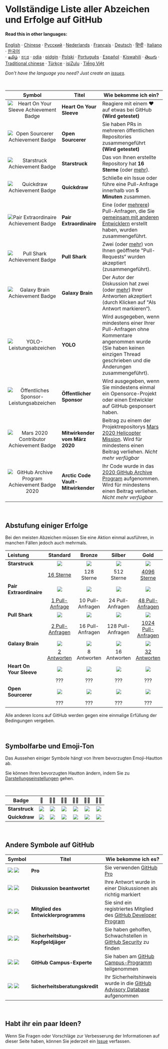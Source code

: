 # Vollständige Liste aller Abzeichen und Erfolge auf GitHub

#### Read this in other languages:

[English](../../README.md)
&middot; [Chinese](../../lang/chinese/README.md)
&middot; [Русский](../../lang/russian/README.md)
&middot; [Nederlands](../../lang/dutch/README.md)
&middot; [Français](../../lang/french/README.md)
&middot; [Deutsch](../../lang/german/README.md)
&middot; [हिन्दी](../../lang/hindi/README.md)
&middot; [Italiano](../../lang/italian/README.md)
&middot; [한국어](lang/korean/README.md)  
&middot; [தமிழ்](lang/tamil/README.md)
&middot; [ಕನ್ನಡ](../../lang/kannada/README.md)
&middot; [odia](../../lang/odia/README.md)
&middot; [pidgin](../../lang/pidgin/README.md)
&middot; [Polski](../../lang/polish/README.md)
&middot; [Português](../../lang/portuguese/README.md)
&middot; [Español](../../lang/spanish/README.md)
&middot; [Kiswahili](../../lang/swahili/README.md)
&middot; [తెలుగు](../../lang/telugu/README.md)
&middot; [Traditional chinese](../../lang/traditional-chinese/README.md)
&middot; [Türkçe](../../lang/turkish/README.md)
&middot; [isiZulu](../../lang/zulu/README.md)
&middot; [Tiếng Việt](../../lang/vietnamese/README.md)

_Don't have the language you need? Just create an [issues](https://github.com/gomzyakov/achievements/issues)._

<br>

|                               Symbol                                | Titel                              | Wie bekomme ich ein?                                                                                                                                                                                                                                                                     |
| :-----------------------------------------------------------------: | ---------------------------------- | ---------------------------------------------------------------------------------------------------------------------------------------------------------------------------------------------------------------------------------------------------------------------------------------- |
|   ![Heart On Your Sleeve Achievement Badge][heart-on-your-sleeve]   | **Heart On Your Sleeve**           | Reagiere mit einem ❤️ auf etwas bei GitHub **(Wird getestet)**                                                                                                                                                                                                                           |
|         ![Open Sourcerer Achievement Badge][open-sourcerer]         | **Open Sourcerer**                 | Sie haben PRs in mehreren öffentlichen Repositories zusammengeführt **(Wird getestet)**                                                                                                                                                                                                  |
|             ![Starstruck Achievement Badge][starstruck]             | **Starstruck**                     | Das von Ihnen erstellte Repository hat **16 Sterne** (oder [mehr](#Abstufung-einiger-Erfolge)).                                                                                                                                                                                                 |
|              ![Quickdraw Achievement Badge][quickdraw]              | **Quickdraw**                      | Schließe ein Issue oder führe eine Pull-Anfrage innerhalb von **5 Minuten** zusammen.                                                                                                                                                                                                    |
|    ![Pair Extraordinaire Achievement Badge][pair-extraordinaire]    | **Pair Extraordinaire**            | Eine (oder [mehrere](#Abstufung-einiger-Erfolge)) Pull-Anfragen, die Sie [gemeinsam mit anderen Entwicklern](https://docs.github.com/en/pull-requests/committing-changes-to-your-project/creating-and-editing-commits/creating-a-commit-with-multiple-authors) erstellt haben, wurden zusammengeführt. |
|             ![Pull Shark Achievement Badge][pull-shark]             | **Pull Shark**                     | Zwei (oder [mehr](#Abstufung-einiger-Erfolge)) von Ihnen geöffnete "Pull-Requests“ wurden akzeptiert (zusammengeführt).                                                                                                                                                                                |
|           ![Galaxy Brain Achievement Badge][galaxy-brain]           | **Galaxy Brain**                   | Der Autor der Diskussion hat zwei (oder [mehr](#Abstufung-einiger-Erfolge)) Ihrer Antworten akzeptiert (durch Klicken auf "Als Antwort markieren“).                                                                                                                                                    |
|                  ![YOLO-Leistungsabzeichen][yolo]                   | **YOLO**                           | Wird ausgegeben, wenn mindestens einer Ihrer Pull-Anfragen ohne Kommentare angenommen wurde (Sie haben keinen einzigen Thread geschrieben und die Änderungen zusammengeführt).                                                                                                           |
|     ![Öffentliches Sponsor-Leistungsabzeichen][public-sponsor]      | **Öffentlicher Sponsor**           | Wird ausgegeben, wenn Sie mindestens einmal ein Opensorce-Projekt oder einen Entwickler auf GitHub gesponsert haben.                                                                                                                                                                    |
|        ![Mars 2020 Contributor Achievement Badge][mars-2020]        | **Mitwirkender vom März 2020**     | Beitrag zu einem der Projektrepositorys [Mars 2020 Helicopter Mission](https://github.com/readme/featured/nasa-ingenuity-helicopter). Wird für mindestens einen Beitrag verliehen. _Nicht mehr verfügbar_                                                                                |
| ![GitHub Archive Program Achievement Badge 2020][arctic-code-vault] | **Arctic Code Vault-Mitwirkender** | Ihr Code wurde in das [2020 GitHub Archive Program](https://archiveprogram.github.com) aufgenommen. Wird für mindestens einen Beitrag verliehen. _Nicht mehr verfügbar_                                                                                                                  |

<!-- Symbole, die keine Abstufungen nach Ebenen haben -->

[starstruck]: https://github.githubassets.com/images/modules/profile/achievements/starstruck-default.png
[quickdraw]: https://github.githubassets.com/images/modules/profile/achievements/quickdraw-default.png
[pair-extraordinaire]: https://github.githubassets.com/images/modules/profile/achievements/pair-extraordinaire-default.png
[pull-shark]: https://github.githubassets.com/images/modules/profile/achievements/pull-shark-default.png
[galaxy-brain]: https://github.githubassets.com/images/modules/profile/achievements/galaxy-brain-default.png
[yolo]: https://github.githubassets.com/images/modules/profile/achievements/yolo-default.png
[public-sponsor]: https://github.githubassets.com/images/modules/profile/achievements/public-sponsor-default.png
[mars-2020]: https://github.githubassets.com/images/modules/profile/achievements/mars-2020-contributor-default.png
[arctic-code-vault]: https://github.githubassets.com/images/modules/profile/achievements/arctic-code-vault-contributor-default.png
[heart-on-your-sleeve]: https://github.githubassets.com/images/modules/profile/achievements/heart-on-your-sleeve-default.png
[open-sourcerer]: https://github.githubassets.com/images/modules/profile/achievements/open-sourcerer-default.png

<br>

## Abstufung einiger Erfolge

Bei den meisten Abzeichen müssen Sie eine Aktion einmal ausführen, in manchen Fällen jedoch auch mehrmals.

| Leistung                 |         Standard          |      Bronze      |      Silber       |             Gold              |
| :----------------------- | :-----------------------: | :--------------: | :---------------: | :---------------------------: |
| **Starstruck**           |      ![][starstruck]      |  ![][ss-bronze]  |  ![][ss-silver]   |         ![][ss-gold]          |
|                          |    [16 Sterne][ss-16]     |    128 Sterne    |    512 Sterne     |    [4096 Sterne][ss-4096]     |
| **Pair Extraordinaire**  | ![][pair-extraordinaire]  |  ![][pe-bronze]  |  ![][pe-silver]   |         ![][pe-gold]          |
|                          |  [1 Pull-Anfrage][pe-1]   | 10 Pull-Anfragen | 24 Pull-Anfragen  |   [48 Pull-Anfragen][pe-48]   |
| **Pull Shark**           |      ![][pull-shark]      |  ![][ps-bronze]  |  ![][ps-silver]   |         ![][ps-gold]          |
|                          |  [2 Pull-Anfragen][ps-2]  | 16 Pull-Anfragen | 128 Pull-Anfragen | [1024 Pull-Anfragen][ps-1024] |
| **Galaxy Brain**         |     ![][galaxy-brain]     |  ![][gb-bronze]  |  ![][gb-silver]   |         ![][gb-gold]          |
|                          |    [2 Antworten][gb-2]    |   8 Antworten    |   16 Antworten    |     [32 Antworten][gb-32]     |
| **Heart On Your Sleeve** | ![][heart-on-your-sleeve] | ![][hoys-bronze] | ![][hoys-silver]  |        ![][hoys-gold]         |
|                          |            ???            |       ???        |        ???        |              ???              |
| **Open Sourcerer**       |    ![][open-sourcerer]    |  ![][os-bronze]  |  ![][os-silver]   |         ![][os-gold]          |
|                          |            ???            |       ???        |        ???        |              ???              |

Alle anderen Icons auf GitHub werden gegen eine einmalige Erfüllung der Bedingungen vergeben.

<!-- Symbolabstufung Starstruck -->

[ss-bronze]: https://github.githubassets.com/images/modules/profile/achievements/starstruck-bronze.png
[ss-silver]: https://github.githubassets.com/images/modules/profile/achievements/starstruck-silver.png
[ss-gold]: https://github.githubassets.com/images/modules/profile/achievements/starstruck-gold.png

<!-- Links zu Benutzern, die den Erfolg erhalten haben Starstruck -->

[ss-16]: https://github.com/gomzyakov?achievement=starstruck&tab=achievements

<!-- 128 stars - Wer hat? -->
<!-- 512 stars - Wer hat? -->

[ss-4096]: https://github.com/torvalds?achievement=starstruck&tab=achievements

<!-- Symbolabstufung Pair Extraordinaire -->

[pe-bronze]: https://github.githubassets.com/images/modules/profile/achievements/pair-extraordinaire-bronze.png
[pe-silver]: https://github.githubassets.com/images/modules/profile/achievements/pair-extraordinaire-silver.png
[pe-gold]: https://github.githubassets.com/images/modules/profile/achievements/pair-extraordinaire-gold.png

<!-- Links zu Benutzern, die den Erfolg erhalten haben Pair Extraordinaire -->

[pe-1]: https://github.com/gomzyakov?achievement=pair-extraordinaire&tab=achievements

<!-- 10 pull requests - Wer hat? -->
<!-- 24 pull requests - Wer hat? -->

[pe-48]: https://github.com/Rongronggg9?achievement=pair-extraordinaire&tab=achievements

<!-- Symbolabstufung Pull Shark -->

[ps-bronze]: https://github.githubassets.com/images/modules/profile/achievements/pull-shark-bronze.png
[ps-silver]: https://github.githubassets.com/images/modules/profile/achievements/pull-shark-silver.png
[ps-gold]: https://github.githubassets.com/images/modules/profile/achievements/pull-shark-gold.png

<!-- Links zu Benutzern, die den Erfolg erhalten haben Pull Shark -->

[ps-2]: https://github.com/gomzyakov?tab=achievements&achievement=pull-shark

<!-- 16 pull requests - Wer hat? -->
<!-- 128 pull requests - Wer hat? -->

[ps-1024]: https://github.com/ljharb?achievement=pull-shark&tab=achievements

<!-- Symbolabstufung Galaxy Brain -->

[gb-bronze]: https://github.githubassets.com/images/modules/profile/achievements/galaxy-brain-bronze.png
[gb-silver]: https://github.githubassets.com/images/modules/profile/achievements/galaxy-brain-silver.png
[gb-gold]: https://github.githubassets.com/images/modules/profile/achievements/galaxy-brain-gold.png

<!-- Links zu Benutzern, die den Erfolg erhalten haben Galaxy Brain -->

[gb-2]: https://github.com/gomzyakov?tab=achievements&achievement=galaxy-brain

<!-- 8 answers - Wer hat? -->
<!-- 16 answers - Wer hat? -->

[gb-32]: https://github.com/ljharb?achievement=galaxy-brain&tab=achievements

<!-- Symbolabstufung Heart On Your Sleeve -->

[hoys-bronze]: https://github.githubassets.com/images/modules/profile/achievements/heart-on-your-sleeve-bronze.png
[hoys-silver]: https://github.githubassets.com/images/modules/profile/achievements/heart-on-your-sleeve-silver.png
[hoys-gold]: https://github.githubassets.com/images/modules/profile/achievements/heart-on-your-sleeve-gold.png

<!-- Symbolabstufung Open Sourcerer -->

[os-bronze]: https://github.githubassets.com/images/modules/profile/achievements/open-sourcerer-bronze.png
[os-silver]: https://github.githubassets.com/images/modules/profile/achievements/open-sourcerer-silver.png
[os-gold]: https://github.githubassets.com/images/modules/profile/achievements/open-sourcerer-gold.png

<br>

## Symbolfarbe und Emoji-Ton

Das Aussehen einiger Symbole hängt von Ihrem bevorzugten Emoji-Hautton ab.

Sie können Ihren bevorzugten Hautton ändern, indem Sie zu [Darstellungseinstellungen](https://github.com/settings/appearance) gehen.

<br>

| **Badge**      |       👋       |      👋🏻      |         👋🏼          |      👋🏽       |         👋🏾         |     👋🏿      |
| -------------- | :------------: | :----------: | :-----------------: | :-----------: | :----------------: | :---------: |
| **Starstruck** | ![][s-default] | ![][s-light] | ![][s-light-medium] | ![][s-medium] | ![][s-medium-dark] | ![][s-dark] |
| **Quickdraw**  | ![][q-default] | ![][q-light] | ![][q-light-medium] | ![][q-medium] | ![][q-medium-dark] | ![][q-dark] |

<!-- Links zu Symbolfarbvarianten Starstruck -->

[s-default]: https://github.githubassets.com/images/modules/profile/achievements/starstruck-default.png
[s-light]: https://github.githubassets.com/images/modules/profile/achievements/starstruck-default--light.png
[s-light-medium]: https://github.githubassets.com/images/modules/profile/achievements/starstruck-default--light-medium.png
[s-medium]: https://github.githubassets.com/images/modules/profile/achievements/starstruck-default--medium.png
[s-medium-dark]: https://github.githubassets.com/images/modules/profile/achievements/starstruck-default--medium-dark.png
[s-dark]: https://github.githubassets.com/images/modules/profile/achievements/starstruck-default--dark.png

<!-- Links zu Symbolfarbvarianten Quickdraw -->

[q-default]: https://github.githubassets.com/images/modules/profile/achievements/quickdraw-default.png
[q-light]: https://github.githubassets.com/images/modules/profile/achievements/quickdraw-default--light.png
[q-light-medium]: https://github.githubassets.com/images/modules/profile/achievements/quickdraw-default--light-medium.png
[q-medium]: https://github.githubassets.com/images/modules/profile/achievements/quickdraw-default--medium.png
[q-medium-dark]: https://github.githubassets.com/images/modules/profile/achievements/quickdraw-default--medium-dark.png
[q-dark]: https://github.githubassets.com/images/modules/profile/achievements/quickdraw-default--dark.png

<br>

## Andere Symbole auf GitHub

| Symbol                         | Titel                                | Wie bekomme ich es?                                                                                                                       |
| ------------------------------ | ------------------------------------ | ----------------------------------------------------------------------------------------------------------------------------------------- |
| ![][gp-dark] ![][gp-light]     | **Pro**                              | Sie verwenden [GitHub Pro](https://docs.github.com/en/get-started/learning-about-github/githubs-products#github-pro)                      |
| ![][da-dark] ![][da-light]     | **Diskussion beantwortet**           | Ihre Antwort wurde in einer Diskussionen als richtig markiert                                                                             |
| ![][dpm-dark] ![][dpm-light]   | **Mitglied des Entwicklerprogramms** | Sie sind ein registriertes Mitglied des [GitHub Developer Program](https://docs.github.com/en/developers/overview/github-developer-program) |
| ![][sbbh-dark] ![][sbbh-light] | **Sicherheitsbug-Kopfgeldjäger**     | Sie haben geholfen, Schwachstellen in [GitHub Security](https://bounty.github.com/) zu finden                                                   |
| ![][gce-dark] ![][gce-light]   | **GitHub Campus-Experte**            | Sie haben am [GitHub Campus-Programm](https://education.github.com/experts) teilgenommen                                                               |
| ![][SAC-light] ![][SAC-dark]   | **Sicherheitsberatungskredit**       | Ihr Sicherheitshinweis wurde in die [GitHub Advisory Database](https://github.com/advisories) aufgenommen                                  |

<!-- Weitere Icons auf GitHub -->

[gp-dark]: https://user-images.githubusercontent.com/65187002/173065531-57dbf8b1-7eb7-4d46-81bf-f2d18c7c9112.svg#gh-dark-mode-only
[gp-light]: https://user-images.githubusercontent.com/65187002/173065669-d1fdb5a7-8895-43cc-8dea-72a511a37e86.svg#gh-light-mode-only
[da-dark]: https://user-images.githubusercontent.com/65187002/173078083-15a75f15-b040-4a92-8d70-561a206d9fd9.svg#gh-dark-mode-only
[da-light]: https://user-images.githubusercontent.com/65187002/173078083-15a75f15-b040-4a92-8d70-561a206d9fd9.svg#gh-light-mode-only
[dpm-dark]: https://user-images.githubusercontent.com/65187002/173079579-3c393d22-7a13-4e7d-87b8-341fb613d52b.svg#gh-dark-mode-only
[dpm-light]: https://user-images.githubusercontent.com/65187002/173079614-33f43a97-1cc2-4228-85e3-ef43836e17c2.svg#gh-light-mode-only
[sbbh-dark]: https://user-images.githubusercontent.com/65187002/173081624-93e3cf1f-50b7-45a4-82b7-1954f66368b9.svg#gh-dark-mode-only
[sbbh-light]: https://user-images.githubusercontent.com/65187002/173081624-93e3cf1f-50b7-45a4-82b7-1954f66368b9.svg#gh-light-mode-only
[gce-dark]: https://user-images.githubusercontent.com/65187002/173082819-b3625c23-bfd6-4492-b828-56ed91c45f52.svg#gh-dark-mode-only
[gce-light]: https://user-images.githubusercontent.com/65187002/173082836-08be81fe-13b7-4acf-9096-e5241d76f237.svg#gh-light-mode-only
[SAC-dark]: https://user-images.githubusercontent.com/65187002/173084051-79a0a626-1c1a-4d60-afdf-50ad001d7b21.svg#gh-dark-mode-only
[SAC-light]: https://user-images.githubusercontent.com/65187002/173084071-5f321da2-b2a9-490b-a524-1b21fa384d7e.svg#gh-light-mode-only

<br>

## Habt ihr ein paar Ideen?

Wenn Sie Fragen oder Vorschläge zur Verbesserung der Informationen auf dieser Seite haben, können Sie jederzeit ein [Issue](https://github.com/github-profile-achievements/german/issues) verfassen.
